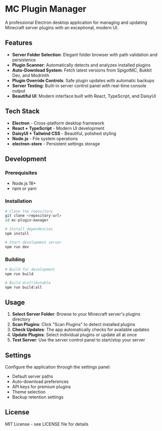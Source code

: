 # MC Plugin Manager

A professional Electron desktop application for managing and updating Minecraft server plugins with an exceptional, modern UI.

## Features

- **Server Folder Selection**: Elegant folder browser with path validation and persistence
- **Plugin Scanner**: Automatically detects and analyzes installed plugins
- **Auto-Download System**: Fetch latest versions from SpigotMC, Bukkit Dev, and Modrinth
- **Plugin Override Controls**: Safe plugin updates with automatic backups
- **Server Testing**: Built-in server control panel with real-time console output
- **Beautiful UI**: Modern interface built with React, TypeScript, and DaisyUI

## Tech Stack

- **Electron** - Cross-platform desktop framework
- **React + TypeScript** - Modern UI development
- **DaisyUI + Tailwind CSS** - Beautiful, polished styling
- **Node.js** - File system operations
- **electron-store** - Persistent settings storage

## Development

### Prerequisites

- Node.js 18+ 
- npm or yarn

### Installation

```bash
# Clone the repository
git clone <repository-url>
cd mc-plugin-manager

# Install dependencies
npm install

# Start development server
npm run dev
```

### Building

```bash
# Build for development
npm run build

# Build distributable
npm run build:all
```

## Usage

1. **Select Server Folder**: Browse to your Minecraft server's plugins directory
2. **Scan Plugins**: Click "Scan Plugins" to detect installed plugins
3. **Check Updates**: The app automatically checks for available updates
4. **Update Plugins**: Select individual plugins or update all at once
5. **Test Server**: Use the server control panel to start/stop your server

## Settings

Configure the application through the settings panel:

- Default server paths
- Auto-download preferences
- API keys for premium plugins
- Theme selection
- Backup retention settings

## License

MIT License - see LICENSE file for details